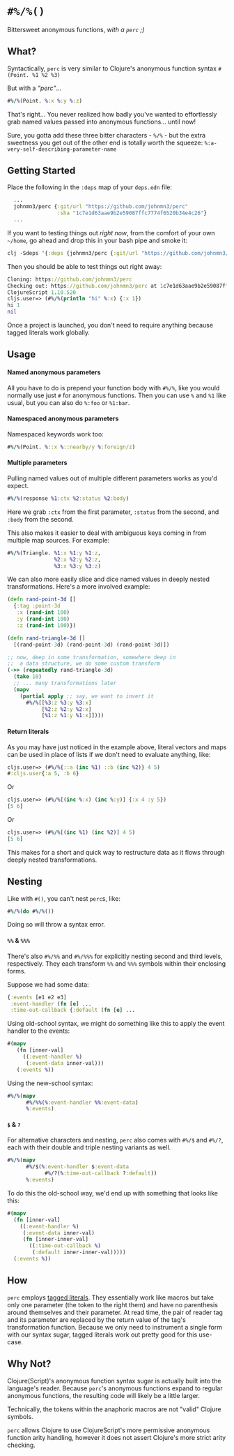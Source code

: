 # `#%/%()`

Bittersweet anonymous functions, _with a `perc` ;)_


## What?

Syntactically, `perc` is very similar to Clojure's anonymous function syntax `#(Point. %1 %2 %3)`

But with a _"perc"_...

```clojure
#%/%(Point. %:x %:y %:z)
```

That's right... You never realized how badly you've wanted to effortlessly grab named values passed into anonymous functions... until now!

Sure, you gotta add these three bitter characters - `%/%` - but the extra sweetness you get out of the other end is totally worth the squeeze: `%:a-very-self-describing-parameter-name`

## Getting Started

Place the following in the `:deps` map of your `deps.edn` file:

```clojure
  ...
  johnmn3/perc {:git/url "https://github.com/johnmn3/perc"
                :sha "1c7e1d63aae9b2e59087ffc7774f6520b34e4c26"}
  ...
```

If you want to testing things out _right now_, from the comfort of your own `~/home`, go ahead and drop this in your bash pipe and smoke it:

```clojure
clj -Sdeps '{:deps {johnmn3/perc {:git/url "https://github.com/johnmn3/perc" :sha "1c7e1d63aae9b2e59087ffc7774f6520b34e4c26"}}}' -m cljs.main -c perc.core -re node -r
```

Then you should be able to test things out right away:

```clojure
Cloning: https://github.com/johnmn3/perc
Checking out: https://github.com/johnmn3/perc at 1c7e1d63aae9b2e59087ffc7774f6520b34e4c26
ClojureScript 1.10.520
cljs.user=> (#%/%(println "hi" %:x) {:x 1})
hi 1
nil
```

Once a project is launched, you don't need to require anything because tagged literals work globally.

## Usage

#### Named anonymous parameters
All you have to do is prepend your function body with `#%/%`, like you would normally use just `#` for anonymous functions. Then you can use `%` and `%1` like usual, but you can also do `%:foo` or `%1:bar`.

#### Namespaced anonymous parameters

Namespaced keywords work too:

```clojure
#%/%(Point. %::x %::nearby/y %:foreign/z)
```

#### Multiple parameters

Pulling named values out of multiple different parameters works as you'd expect.

```clojure
#%/%(response %1:ctx %2:status %2:body)
```

Here we grab `:ctx` from the first parameter, `:status` from the second, and `:body` from the second.

This also makes it easier to deal with ambiguous keys coming in from multiple map sources. For example:

```clojure
#%/%(Triangle. %1:x %1:y %1:z,
               %2:x %2:y %2:z,
               %3:x %3:y %3:z)
```

We can also more easily slice and dice named values in deeply nested transformations. Here's a more involved example:

```clojure
(defn rand-point-3d []
  {:tag :point-3d
   :x (rand-int 100)
   :y (rand-int 100)
   :z (rand-int 100)})

(defn rand-triangle-3d []
  [(rand-point-3d) (rand-point-3d) (rand-point-3d)])

;; now, deep in some transformation, somewhere deep in
;;  a data structure, we do some custom transform
(->> (repeatedly rand-triangle-3d)
  (take 10)
  ;; ... many transformations later
  (mapv
    (partial apply ;; say, we want to invert it
      #%/%[[%3:z %3:y %3:x]
           [%2:z %2:y %2:x]
           [%1:z %1:y %1:x]])))
```

#### Return literals

As you may have just noticed in the example above, literal vectors and maps can be used in place of lists if we don't need to evaluate anything, like:

```clojure
cljs.user=> (#%/%{::a (inc %1) ::b (inc %2)} 4 5)
#:cljs.user{:a 5, :b 6}
```

Or

```clojure
cljs.user=> (#%/%[(inc %:x) (inc %:y)] {:x 4 :y 5})
[5 6]
```

Or

```clojure
cljs.user=> (#%/%[(inc %1) (inc %2)] 4 5)
[5 6]
```

This makes for a short and quick way to restructure data as it flows through deeply nested transformations.

## Nesting

Like with `#()`, you can't nest `perc`s, like:
```clojure
#%/%(do #%/%())
```
Doing so will throw a syntax error.

#### `%%` & `%%%`

There's also `#%/%%` and `#%/%%%` for explicitly nesting second and third levels, respectively. They each transform `%%` and `%%%` symbols within their enclosing forms.

Suppose we had some data:

```clojure
{:events [e1 e2 e3]
 :event-handler (fn [e] ...
 :time-out-callback {:default (fn [e] ...
```

Using old-school syntax, we might do something like this to apply the event handler to the events:

```clojure
#(mapv
   (fn [inner-val]
     ((:event-handler %)
      (:event-data inner-val)))
   (:events %))
```

Using the new-school syntax:

```clojure
#%/%(mapv
      #%/%%(%:event-handler %%:event-data)
      %:events)
```

#### `$` & `?`

For alternative characters and nesting, `perc` also comes with `#%/$` and `#%/?`, each with their double and triple nesting variants as well.

```clojure
#%/%(mapv
      #%/$(%:event-handler $:event-data
            #%/?(%:time-out-callback ?:default))
      %:events)
```
To do this the old-school way, we'd end up with something that looks like this:
```clojure
#(mapv
  (fn [inner-val]
    ((:event-handler %)
     (:event-data inner-val)
     (fn [inner-inner-val]
       ((:time-out-callback %)
        (:default inner-inner-val)))))
  (:events %))
```


## How

`perc` employs [tagged literals](https://clojure.org/reference/reader#tagged_literals). They essentially work like macros but take only one parameter (the token to the right them) and have no parenthesis around themselves and their parameter. At read time, the pair of reader tag and its parameter are replaced by the return value of the tag's transformation function. Because we only need to instrument a single form with our syntax sugar, tagged literals work out pretty good for this use-case.

## Why Not?

Clojure(Script)'s anonymous function syntax sugar is actually built into the language's reader. Because `perc`'s anonymous functions expand to regular anonymous functions, the resulting code will likely be a little larger.

Technically, the tokens within the anaphoric macros are not "valid" Clojure symbols.

`perc` allows Clojure to use ClojureScript's more permissive anonymous function arity handling, however it does not assert Clojure's more strict arity checking.
